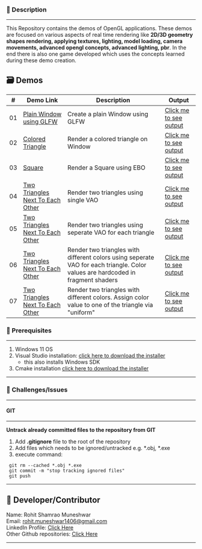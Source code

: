 ### 🌱 Description
---
This Repository contains the demos of OpenGL applications. These demos are focused on various aspects of real time rendering like **2D/3D geometry shapes rendering, applying textures, lighting, model loading, camera movements, advanced opengl concepts, advanced lighting, pbr**. In the end there is also one game developed which uses the concepts learned during these demo creation. 

## 🗃️ Demos
| #    | **Demo Link** | **Description** |  **Output**
| --- | ---------------------|-------------------|-------|
| 01 | [Plain Window using GLFW](./OpenGL_On_Windows/GLFW/1_GettingStarted/1_Plain_Window_16102018/README.md) | Create a plain Window using GLFW | [Click me to see output](./OpenGL_On_Windows/GLFW/1_GettingStarted/1_Plain_Window_16102018/images/output.png) |  
| 02 | [Colored Triangle](./OpenGL_On_Windows/GLFW/1_GettingStarted/2_Triangle_17102018/README.md) | Render a colored triangle on Window | [Click me to see output](./OpenGL_On_Windows/GLFW/1_GettingStarted/2_Triangle_17102018/images/output.png) |
| 03 | [Square](./OpenGL_On_Windows/GLFW/1_GettingStarted/3_SQUARE_EBO_18102018/README.md) | Render a Square using EBO | [Click me to see output](./OpenGL_On_Windows/GLFW/1_GettingStarted/3_SQUARE_EBO_18102018/images/output.png) |
| 04 | [Two Triangles Next To Each Other](./OpenGL_On_Windows/GLFW/1_GettingStarted/4_e1_Two_Triangles_18102018/README.md) | Render two triangles using single VAO | [Click me to see output](./OpenGL_On_Windows/GLFW/1_GettingStarted/4_e1_Two_Triangles_18102018/images/output.png) |
| 05 | [Two Triangles Next To Each Other](./OpenGL_On_Windows/GLFW/1_GettingStarted/5_e2_Two_Triangles_18102018/README.md) | Render two triangles using seperate VAO for each triangle | [Click me to see output](./OpenGL_On_Windows/GLFW/1_GettingStarted/5_e2_Two_Triangles_18102018/images/output.png) |
| 06 | [Two Triangles Next To Each Other](./OpenGL_On_Windows/GLFW/1_GettingStarted/6_e3_Two_Triangles_18102018/README.md) | Render two triangles with different colors using seperate VAO for each triangle. Color values are hardcoded in fragment shaders | [Click me to see output](./OpenGL_On_Windows/GLFW/1_GettingStarted/6_e3_Two_Triangles_18102018/images/output.png) |
| 07 | [Two Triangles Next To Each Other](./OpenGL_On_Windows/GLFW/1_GettingStarted/7_GLSL_Two_Triangles_18102018/README.md) | Render two triangles with different colors. Assign color value to one of the triangle via "uniform" | [Click me to see output](./OpenGL_On_Windows/GLFW/1_GettingStarted/7_GLSL_Two_Triangles_18102018/images/output.png) |


### 🚀 Prerequisites
---
1. Windows 11 OS
2. Visual Studio installation: [click here to download the installer](https://visualstudio.microsoft.com/downloads/)  
    - this also installs Windows SDK
3. Cmake installation [click here to download the installer](https://cmake.org/download/#latest)

---
  
### 🧠 Challenges/Issues
---
#### GIT
---
**Untrack already committed files to the repository from GIT**
1. Add **.gitignore** file to the root of the repository
2. Add files which needs to be ignored/untracked e.g. *.obj, *.exe
3. execute command:
```
 git rm --cached *.obj *.exe
 git commit -m "stop tracking ignored files"
 git push
```
---

## 🌟 Developer/Contributor
Name: Rohit Shamrao Muneshwar  
Email: rohit.muneshwar1406@gmail.com  
LinkedIn Profile: [Click Here](https://www.linkedin.com/in/rohit-muneshwar-a9079258/)  
Other Github repositories: [Click Here](https://github.com/rohit1406?tab=repositories)  

---